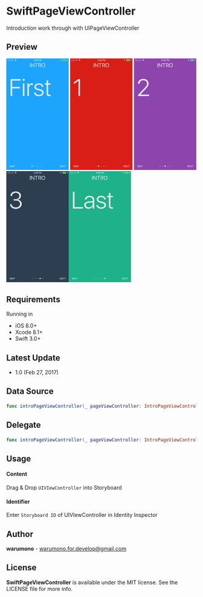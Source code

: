 # SwiftPageViewController
Introduction work through with UIPageViewController

Preview
------
<div style="display: inline-block;">
<img src="https://github.com/warumono-for-develop/SwiftPageViewController/blob/master/SwiftPageViewController/SwiftPageViewController/ScreenShot-First.png" width="165px;">
<img src="https://github.com/warumono-for-develop/SwiftPageViewController/blob/master/SwiftPageViewController/SwiftPageViewController/ScreenShot-1.png" width="165px;">
<img src="https://github.com/warumono-for-develop/SwiftPageViewController/blob/master/SwiftPageViewController/SwiftPageViewController/ScreenShot-2.png" width="165px;">
<img src="https://github.com/warumono-for-develop/SwiftPageViewController/blob/master/SwiftPageViewController/SwiftPageViewController/ScreenShot-3.png" width="165px;"><img src="https://github.com/warumono-for-develop/SwiftPageViewController/blob/master/SwiftPageViewController/SwiftPageViewController/ScreenShot-Last.png" width="165px;">
</div>

Requirements
------
Running in
+ iOS 8.0+
+ Xcode 8.1+
+ Swift 3.0+

Latest Update
------
+ 1.0 (Feb 27, 2017)

Data Source
------
```swift
func introPageViewController(_ pageViewController: IntroPageViewController, numberOfPages pages: Int)
```

Delegate
------
```swift
func introPageViewController(_ pageViewController: IntroPageViewController, didChangePageIndex index: Int)
```

Usage
------
#### Content
Drag & Drop `UIVIewController` into Storyboard

#### Identifier
Enter `Storyboard ID` of UIVIewController in Identity Inspector

Author
------
**warumono** - <warumono.for.develop@gmail.com>

License
------
**SwiftPageViewController** is available under the MIT license. See the LICENSE file for more info.
